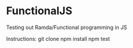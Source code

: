 # FunctionalJS
Testing out Ramda/Functional programming in JS

Instructions:
git clone
npm install
npm test
